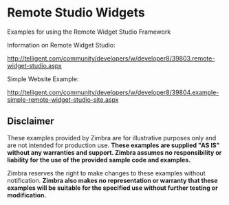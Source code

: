 Remote Studio Widgets
=====================

Examples for using the Remote Widget Studio Framework



Information on Remote Widget Studio:

http://telligent.com/community/developers/w/developer8/39803.remote-widget-studio.aspx


Simple Website Example:

http://telligent.com/community/developers/w/developer8/39804.example-simple-remote-widget-studio-site.aspx


Disclaimer
----------
These examples provided by Zimbra are for illustrative purposes only and are not intended for production use. **These examples are supplied "AS IS" without any warranties and support. Zimbra assumes no responsibility or liability for the use of the provided sample code and examples.**


Zimbra reserves the right to make changes to these examples without notification. **Zimbra also makes no representation or warranty that these examples will be suitable for the specified use without further testing or modification.**
